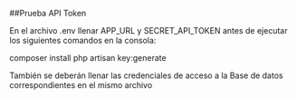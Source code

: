 ##Prueba API Token

En el archivo .env llenar APP_URL y SECRET_API_TOKEN antes de ejecutar los siguientes comandos en la consola:

composer install
php artisan key:generate

También se deberán llenar las credenciales de acceso a la Base de datos correspondientes en el mismo archivo


